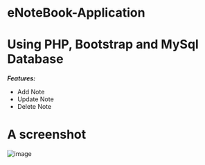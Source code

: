 # eNoteBook-Application
# Using PHP, Bootstrap and MySql  Database
***Features:*** 
- Add Note
- Update Note
- Delete Note

# A screenshot
![image](https://user-images.githubusercontent.com/64822980/193434286-451ce94a-dbec-43a3-b195-f6529f2e4531.png)
